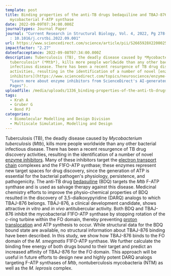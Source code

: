 ```yaml
---
template: post
title: Binding properties of the anti-TB drugs bedaquiline and TBAJ-876 to a
  mycobacterial F-ATP synthase
date: 2022-09-09T07:34:00.000Z
journaltypes: Journal Paper
journal: "Current Research in Structural Biology, Vol. 4, 2022, Pg 278-284, doi
  : 10.1016/j.crstbi.2022.09.001"
url: https://www.sciencedirect.com/science/article/pii/S2665928X22000253
impactfactor: "2.27"
dateofacceptance: 2022-09-08T07:34:00.000Z
description: Tuberculosis (TB), the deadly disease caused by *Mycobacterium
  tuberculosis* (*Mtb*), kills more people worldwide than any other bacterial
  infectious disease. There has been a recent resurgence of TB drug discovery
  activities, resulting in the identification of a number of novel [enzyme
  inhibitors](https://www.sciencedirect.com/topics/neuroscience/enzyme-inhibitor
  "Learn more about enzyme inhibitors from ScienceDirect's AI-generated Topic
  Pages").
uploadfile: /media/uploads/1336_binding-properties-of-the-anti-tb-drugs.pdf
tags:
  - Krah A
  - Gruber G
  - Bond PJ
categories:
  - Biomolecular Modelling and Design Division
  - Multiscale Simulation, Modelling and Design
---
```

<!--StartFragment-->

Tuberculosis (TB), the deadly disease caused by *Mycobacterium tuberculosis* (*Mtb*), kills more people worldwide than any other bacterial infectious disease. There has been a recent resurgence of TB drug discovery activities, resulting in the identification of a number of novel [enzyme inhibitors](https://www.sciencedirect.com/topics/neuroscience/enzyme-inhibitor "Learn more about enzyme inhibitors from ScienceDirect's AI-generated Topic Pages"). Many of these inhibitors target the [electron transport chain](https://www.sciencedirect.com/topics/neuroscience/electron-transport-chain "Learn more about electron transport chain from ScienceDirect's AI-generated Topic Pages") complexes and the F1FO-ATP synthase; these enzymes represent new target spaces for drug discovery, since the generation of ATP is essential for the bacterial pathogen's physiology, persistence, and pathogenicity. The anti-TB drug [bedaquiline](https://www.sciencedirect.com/topics/neuroscience/bedaquiline "Learn more about bedaquiline from ScienceDirect's AI-generated Topic Pages") (BDQ) targets the *Mtb* F-ATP synthase and is used as salvage therapy against this disease. Medicinal chemistry efforts to improve the physio-chemical properties of BDQ resulted in the discovery of 3,5-dialkoxypyridine (DARQ) analogs to which TBAJ-876 belongs. TBAJ-876, a clinical development candidate, shows attractive *in vitro* and *in vivo* antitubercular activity. Both BDQ and TBAJ-876 inhibit the mycobacterial F1FO-ATP synthase by stopping rotation of the *c*-ring turbine within the FO domain, thereby preventing [proton translocation](https://www.sciencedirect.com/topics/neuroscience/proton-transport "Learn more about proton translocation from ScienceDirect's AI-generated Topic Pages") and ATP synthesis to occur. While structural data for the BDQ bound state are available, no structural information about TBAJ-876 binding have been described. In this study, we show how TBAJ-876 binds to the FO domain of the *M. smegmatis* F1FO-ATP synthase. We further calculate the binding free energy of both drugs bound to their target and predict an increased affinity of TBAJ-876 for the FO domain. This approach will be useful in future efforts to design new and highly potent DARQ analogs targeting F-ATP synthases of *Mtb*, nontuberculosis mycobacteria (NTM) as well as the *M. leprosis* complex.

<!--EndFragment-->